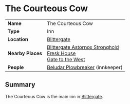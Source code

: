 # The Courteous Cow

|||
| --- | --- |
| **Name** | The Courteous Cow | place.4
| **Type** | Inn |
| **Location** | [Blittergate](../../towns/blittergate.md) |
| **Nearby Places** | [Blittergate Astornox Stronghold](../../strongholds/blittergate-astornox-stronghold.md)<br>[Fresk House](../houses/fresk-house.md)<br>[Gate to the West](gate-to-the-west.md) |
| **People** | [Beludar Plowbreaker](../../../characters/beludar-plowbreaker.md) (innkeeper) |

## Summary

The Courteous Cow is the main inn in [Blittergate](../../towns/blittergate.md).

